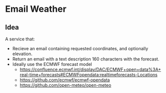 # Email Weather

## Idea

A service that:

+ Recieve an email containing requested coordinates, and optionally elevation.
+ Return an email with a text description 160 characters with the forecast.
+ Ideally use the ECMWF forecast model
  + https://confluence.ecmwf.int/display/DAC/ECMWF+open+data%3A+real-time+forecasts#ECMWFopendata:realtimeforecasts-Locations
  + https://github.com/ecmwf/ecmwf-opendata
  + https://github.com/open-meteo/open-meteo 
